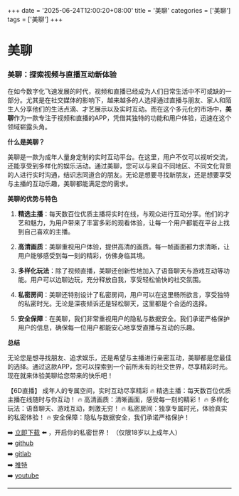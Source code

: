 +++
date = '2025-06-24T12:00:20+08:00'
title = '美聊'
categories = ['美聊']
tags = ['美聊']
+++

# 美聊

### 美聊：探索视频与直播互动新体验

在如今数字化飞速发展的时代，视频和直播已经成为人们日常生活中不可或缺的一部分。尤其是在社交媒体的影响下，越来越多的人选择通过直播与朋友、家人和陌生人分享他们的生活点滴、才艺展示以及实时互动。而在这个多元化的市场中，**美聊**作为一款专注于视频和直播的APP，凭借其独特的功能和用户体验，迅速在这个领域崭露头角。

**什么是美聊？**

美聊是一款为成年人量身定制的实时互动平台。在这里，用户不仅可以视听交流，还能享受到多样化的娱乐活动。通过美聊，您可以与来自不同地区、不同文化背景的人进行实时沟通，结识志同道合的朋友。无论是想要寻找新朋友，还是想要享受与主播的互动乐趣，美聊都能满足您的需求。

**美聊的优势与特色**

1. **精选主播**：每天数百位优质主播将实时在线，与观众进行互动分享。他们的才艺和魅力，为用户带来了丰富多彩的观看体验，让每一个用户都能在平台上找到自己喜欢的主播。

2. **高清画质**：美聊重视用户体验，提供高清的画质。每一帧画面都力求清晰，让用户能够感受到每一刻的精彩，仿佛身临其境。

3. **多样化玩法**：除了视频直播，美聊还创新性地加入了语音聊天与游戏互动等功能。用户可以边聊边玩，充分释放自我，享受轻松愉快的社交氛围。

4. **私密房间**：美聊还特别设计了私密房间，用户可以在这里畅所欲言，享受独特的私密时光。无论是深夜倾诉还是轻松聊天，这里都是个合适的选择。

5. **安全保障**：在美聊，我们非常重视用户的隐私与数据安全。我们承诺严格保护用户的信息，确保每一位用户都能安心地享受直播与互动的乐趣。

**总结**

无论您是想寻找朋友、追求娱乐，还是希望与主播进行亲密互动，美聊都是您最佳的选择。通过这款APP，您可以探索到一个前所未有的社交世界，尽享精彩时光。现在就来体验美聊给您带来的快乐吧！

【6D直播】
成年人的专属空间，实时互动尽享精彩
🔥 精选主播：每天数百位优质主播在线随时与你互动！
🔥 高清画质：清晰画面，感受每一刻的精彩！
🔥 多样化玩法：语音聊天、游戏互动，刺激无穷！
🔥 私密房间：独享专属时光，体验真实的私密体验！
🔥 安全保障：隐私与数据安全，我们承诺严格保护！

➡️ [立即下载](https://down123.s3.ap-east-1.amazonaws.com/down/down.html?channelCode=blog) ⬅️ ，开启你的私密世界！ 
（仅限18岁以上成年人）  
➡️ [github](https://aldult-live.github.io/)  
➡️ [gitlab](https://seo-09598d.gitlab.io/)  
➡️ [推特](https://x.com/wegame33)  
➡️ [youtube](https://www.youtube.com/@6Dlive)  

---
